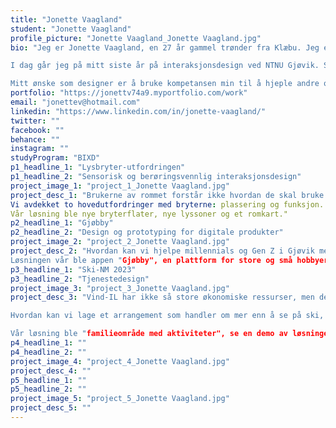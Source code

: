 ```yaml
---
title: "Jonette Vaagland"
student: "Jonette Vaagland"
profile_picture: "Jonette Vaagland_Jonette Vaagland.jpg"
bio: "Jeg er Jonette Vaagland, en 27 år gammel trønder fra Klæbu. Jeg er utdannet lærer, men fant ut at jeg ikke kunne jobbe som dette resten av livet. Jeg ønsket å holde på med noe som passet mine egenskaper bedre. Valget falt på interaksjonsdesign.

I dag går jeg på mitt siste år på interaksjonsdesign ved NTNU Gjøvik. Samtidig sjonglerer jeg deltidsjobb som designer hos Mobai AS, reising til en kjæreste i Bergen, trening, og sosialisering.

Mitt ønske som designer er å bruke kompetansen min til å hjeple andre og skape verdi for mennesker. Planen for å nå dette målet er ta med pedagogikk- og designkunnskapen min til Bergen. Her skal jeg å finne andre dyktige designere å lære av, og gjøre verden litt mer brukervennlig sammen med. I denne portfolioen vil jeg presentere noe av arbeidet jeg har gjort i løpet av utdanningen, hos Mobai, og på fritiden."
portfolio: "https://jonettv74a9.myportfolio.com/work"
email: "jonettev@hotmail.com"
linkedin: "https://www.linkedin.com/in/jonette-vaagland/"
twitter: ""
facebook: ""
behance: ""
instagram: ""
studyProgram: "BIXD"
p1_headline_1: "Lysbryter-utfordringen"
p1_headline_2: "Sensorisk og berøringsvennlig interaksjonsdesign"
project_image_1: "project_1_Jonette Vaagland.jpg"
project_desc_1: "Brukerne av rommet forstår ikke hvordan de skal bruke lysene. De må ty til prøving og feiling for å slå på eller av lysene i områdene de ønsker, og det tar lang tid å lære bryternes funksjon. Lysbryterne har ført til irritasjon, og har blitt en "snakkis" i forelesernes lunsj.
Vi avdekket to hovedutfordringer med bryterne: plassering og funksjon. I tillegg avdekket vi utfordringer med rommets universelle utforming.
Vår løsning ble nye bryterflater, nye lyssoner og et romkart."
p2_headline_1: "Gjøbby"
p2_headline_2: "Design og prototyping for digitale produkter"
project_image_2: "project_2_Jonette Vaagland.jpg"
project_desc_2: "Hvordan kan vi hjelpe millennials og Gen Z i Gjøvik med å finne hobbyer? Innsiktsarbeidet vårt viste at det ikke fins en samlet plattform for hobbytilbudet i Gjøvik, at det sosiale aspektet ved hobbyer er viktig, og at brukergruppen ikke kjenner andre med samme interesser i Gjøvik.
Løsningen vår ble appen "Gjøbby", en plattform for store og små hobbyer i Gjøvik."
p3_headline_1: "Ski-NM 2023"
p3_headline_2: "Tjenestedesign"
project_image_3: "project_3_Jonette Vaagland.jpg"
project_desc_3: "Vind-IL har ikke så store økonomiske ressurser, men de har mye frivillig areidskraft. Arrangementet skjer på Vind-stadion, litt utenfor Gjøvik, på vinterstid. Det kan være krevende å reise på et slikt arrangement for familier med yngre barn. Det er kaldt og mye åholde styr på, hvorfor skal man ikke bare se arrangementet på TV hjemmefra? 

Hvordan kan vi lage et arrangement som handler om mer enn å se på ski, slik at familier med barn på barneskolen sitter igjen med en opplevelse av meningsfylt familietid?

Vår løsning ble "familieområde med aktiviteter", se en demo av løsningen vår her: https://www.youtube.com/watch?v=Wn7Ko_bYYRo "
p4_headline_1: ""
p4_headline_2: ""
project_image_4: "project_4_Jonette Vaagland.jpg"
project_desc_4: ""
p5_headline_1: ""
p5_headline_2: ""
project_image_5: "project_5_Jonette Vaagland.jpg"
project_desc_5: ""
---
```

